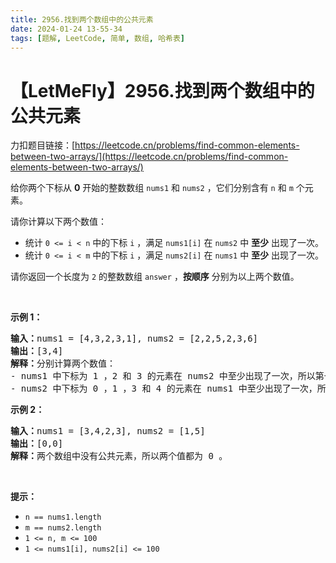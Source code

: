 ```yaml
---
title: 2956.找到两个数组中的公共元素
date: 2024-01-24 13-55-34
tags: [题解, LeetCode, 简单, 数组, 哈希表]
---
```


# 【LetMeFly】2956.找到两个数组中的公共元素

力扣题目链接：[https://leetcode.cn/problems/find-common-elements-between-two-arrays/](https://leetcode.cn/problems/find-common-elements-between-two-arrays/)

<p>给你两个下标从 <strong>0</strong>&nbsp;开始的整数数组&nbsp;<code>nums1</code>&nbsp;和&nbsp;<code>nums2</code>&nbsp;，它们分别含有 <code>n</code>&nbsp;和 <code>m</code>&nbsp;个元素。</p>

<p>请你计算以下两个数值：</p>

<ul>
	<li>统计&nbsp;<code>0 &lt;= i &lt; n</code>&nbsp;中的下标&nbsp;<code>i</code>&nbsp;，满足&nbsp;<code>nums1[i]</code>&nbsp;在 <code>nums2</code>&nbsp;中 <strong>至少</strong>&nbsp;出现了一次。</li>
	<li>统计&nbsp;<code>0 &lt;= i &lt; m</code>&nbsp;中的下标&nbsp;<code>i</code>&nbsp;，满足&nbsp;<code>nums2[i]</code>&nbsp;在 <code>nums1</code>&nbsp;中 <strong>至少</strong>&nbsp;出现了一次。</li>
</ul>

<p>请你返回一个长度为 <code>2</code>&nbsp;的整数数组<em>&nbsp;</em><code>answer</code>&nbsp;，<strong>按顺序</strong>&nbsp;分别为以上两个数值。</p>

<p>&nbsp;</p>

<p><strong class="example">示例 1：</strong></p>

<pre>
<strong>输入：</strong>nums1 = [4,3,2,3,1], nums2 = [2,2,5,2,3,6]
<b>输出：</b>[3,4]
<b>解释：</b>分别计算两个数值：
- nums1 中下标为 1 ，2 和 3 的元素在 nums2 中至少出现了一次，所以第一个值为 3 。
- nums2 中下标为 0 ，1 ，3 和 4 的元素在 nums1 中至少出现了一次，所以第二个值为 4 。
</pre>

<p><strong class="example">示例 2：</strong></p>

<pre>
<b>输入：</b>nums1 = [3,4,2,3], nums2 = [1,5]
<b>输出：</b>[0,0]
<b>解释：</b>两个数组中没有公共元素，所以两个值都为 0 。
</pre>

<p>&nbsp;</p>

<p><strong>提示：</strong></p>

<ul>
	<li><code>n == nums1.length</code></li>
	<li><code>m == nums2.length</code></li>
	<li><code>1 &lt;= n, m &lt;= 100</code></li>
	<li><code>1 &lt;= nums1[i], nums2[i] &lt;= 100</code></li>
</ul>


    